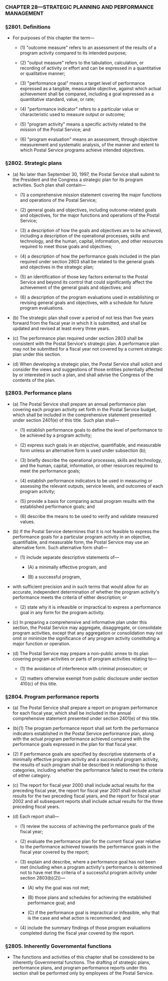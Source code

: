 ### **CHAPTER 28—STRATEGIC PLANNING AND PERFORMANCE MANAGEMENT**

### §2801. Definitions
* For purposes of this chapter the term—

  * (1) "outcome measure" refers to an assessment of the results of a program activity compared to its intended purpose;

  * (2) "output measure" refers to the tabulation, calculation, or recording of activity or effort and can be expressed in a quantitative or qualitative manner;

  * (3) "performance goal" means a target level of performance expressed as a tangible, measurable objective, against which actual achievement shall be compared, including a goal expressed as a quantitative standard, value, or rate;

  * (4) "performance indicator" refers to a particular value or characteristic used to measure output or outcome;

  * (5) "program activity" means a specific activity related to the mission of the Postal Service; and

  * (6) "program evaluation" means an assessment, through objective measurement and systematic analysis, of the manner and extent to which Postal Service programs achieve intended objectives.

### §2802. Strategic plans
* (a) No later than September 30, 1997, the Postal Service shall submit to the President and the Congress a strategic plan for its program activities. Such plan shall contain—

  * (1) a comprehensive mission statement covering the major functions and operations of the Postal Service;

  * (2) general goals and objectives, including outcome-related goals and objectives, for the major functions and operations of the Postal Service;

  * (3) a description of how the goals and objectives are to be achieved, including a description of the operational processes, skills and technology, and the human, capital, information, and other resources required to meet those goals and objectives;

  * (4) a description of how the performance goals included in the plan required under section 2803 shall be related to the general goals and objectives in the strategic plan;

  * (5) an identification of those key factors external to the Postal Service and beyond its control that could significantly affect the achievement of the general goals and objectives; and

  * (6) a description of the program evaluations used in establishing or revising general goals and objectives, with a schedule for future program evaluations.


* (b) The strategic plan shall cover a period of not less than five years forward from the fiscal year in which it is submitted, and shall be updated and revised at least every three years.

* (c) The performance plan required under section 2803 shall be consistent with the Postal Service's strategic plan. A performance plan may not be submitted for a fiscal year not covered by a current strategic plan under this section.

* (d) When developing a strategic plan, the Postal Service shall solicit and consider the views and suggestions of those entities potentially affected by or interested in such a plan, and shall advise the Congress of the contents of the plan.

### §2803. Performance plans
* (a) The Postal Service shall prepare an annual performance plan covering each program activity set forth in the Postal Service budget, which shall be included in the comprehensive statement presented under section 2401(e) of this title. Such plan shall—

  * (1) establish performance goals to define the level of performance to be achieved by a program activity;

  * (2) express such goals in an objective, quantifiable, and measurable form unless an alternative form is used under subsection (b);

  * (3) briefly describe the operational processes, skills and technology, and the human, capital, information, or other resources required to meet the performance goals;

  * (4) establish performance indicators to be used in measuring or assessing the relevant outputs, service levels, and outcomes of each program activity;

  * (5) provide a basis for comparing actual program results with the established performance goals; and

  * (6) describe the means to be used to verify and validate measured values.


* (b) If the Postal Service determines that it is not feasible to express the performance goals for a particular program activity in an objective, quantifiable, and measurable form, the Postal Service may use an alternative form. Such alternative form shall—

  * (1) include separate descriptive statements of—

    * (A) a minimally effective program, and

    * (B) a successful program,


* with sufficient precision and in such terms that would allow for an accurate, independent determination of whether the program activity's performance meets the criteria of either description; or

  * (2) state why it is infeasible or impractical to express a performance goal in any form for the program activity.


* (c) In preparing a comprehensive and informative plan under this section, the Postal Service may aggregate, disaggregate, or consolidate program activities, except that any aggregation or consolidation may not omit or minimize the significance of any program activity constituting a major function or operation.

* (d) The Postal Service may prepare a non-public annex to its plan covering program activities or parts of program activities relating to—

  * (1) the avoidance of interference with criminal prosecution; or

  * (2) matters otherwise exempt from public disclosure under section 410(c) of this title.

### §2804. Program performance reports
* (a) The Postal Service shall prepare a report on program performance for each fiscal year, which shall be included in the annual comprehensive statement presented under section 2401(e) of this title.

* (b)(1) The program performance report shall set forth the performance indicators established in the Postal Service performance plan, along with the actual program performance achieved compared with the performance goals expressed in the plan for that fiscal year.

* (2) If performance goals are specified by descriptive statements of a minimally effective program activity and a successful program activity, the results of such program shall be described in relationship to those categories, including whether the performance failed to meet the criteria of either category.

* (c) The report for fiscal year 2000 shall include actual results for the preceding fiscal year, the report for fiscal year 2001 shall include actual results for the two preceding fiscal years, and the report for fiscal year 2002 and all subsequent reports shall include actual results for the three preceding fiscal years.

* (d) Each report shall—

  * (1) review the success of achieving the performance goals of the fiscal year;

  * (2) evaluate the performance plan for the current fiscal year relative to the performance achieved towards the performance goals in the fiscal year covered by the report;

  * (3) explain and describe, where a performance goal has not been met (including when a program activity's performance is determined not to have met the criteria of a successful program activity under section 2803(b)(2))—

    * (A) why the goal was not met;

    * (B) those plans and schedules for achieving the established performance goal; and

    * (C) if the performance goal is impractical or infeasible, why that is the case and what action is recommended; and


  * (4) include the summary findings of those program evaluations completed during the fiscal year covered by the report.

### §2805. Inherently Governmental functions
* The functions and activities of this chapter shall be considered to be inherently Governmental functions. The drafting of strategic plans, performance plans, and program performance reports under this section shall be performed only by employees of the Postal Service.